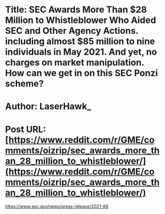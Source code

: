 # Title: SEC Awards More Than $28 Million to Whistleblower Who Aided SEC and Other Agency Actions. including almost $85 million to nine individuals in May 2021. And yet, no charges on market manipulation. How can we get in on this SEC Ponzi scheme?
# Author: LaserHawk_
# Post URL: [https://www.reddit.com/r/GME/comments/oizrip/sec_awards_more_than_28_million_to_whistleblower/](https://www.reddit.com/r/GME/comments/oizrip/sec_awards_more_than_28_million_to_whistleblower/)


https://www.sec.gov/news/press-release/2021-86